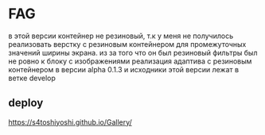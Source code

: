 # FAG

в этой версии контейнер не резиновый, т.к у меня не получилось реализовать верстку с резиновым контейнером для промежуточных значений ширины экрана. из за того что он был резиновый фильтры был не ровно к блоку с изображениями
реализация адаптива с резиновым контейнером в версии alpha 0.1.3 и исходники этой версии лежат в ветке develop

## deploy

https://s4toshiyoshi.github.io/Gallery/
